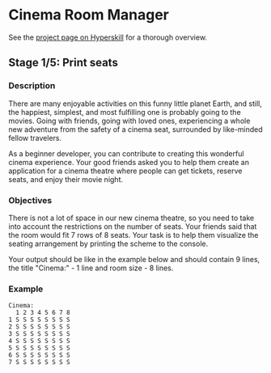# Cinema Room Manager

See the [project page on Hyperskill](https://hyperskill.org/projects/133) for a thorough overview.


## Stage 1/5: Print seats

### Description

There are many enjoyable activities on this funny little planet Earth, and still, the happiest, simplest, and most fulfilling one is probably going to the movies. Going with friends, going with loved ones, experiencing a whole new adventure from the safety of a cinema seat, surrounded by like-minded fellow travelers.

As a beginner developer, you can contribute to creating this wonderful cinema experience. Your good friends asked you to help them create an application for a cinema theatre where people can get tickets, reserve seats, and enjoy their movie night.

### Objectives

There is not a lot of space in our new cinema theatre, so you need to take into account the restrictions on the number of seats. Your friends said that the room would fit 7 rows of 8 seats. Your task is to help them visualize the seating arrangement by printing the scheme to the console.

Your output should be like in the example below and should contain 9 lines, the title "Cinema:" - 1 line and room size - 8 lines.

### Example

```text
Cinema:
  1 2 3 4 5 6 7 8
1 S S S S S S S S
2 S S S S S S S S
3 S S S S S S S S
4 S S S S S S S S
5 S S S S S S S S
6 S S S S S S S S
7 S S S S S S S S
```
